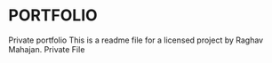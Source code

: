 # PORTFOLIO
Private portfolio 
This is a readme file for a licensed project by Raghav Mahajan.
Private File 
